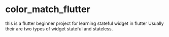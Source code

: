 # color_match_flutter
this is a flutter beginner project for learning stateful widget in flutter Usually their are two types of widget stateful and stateless.

